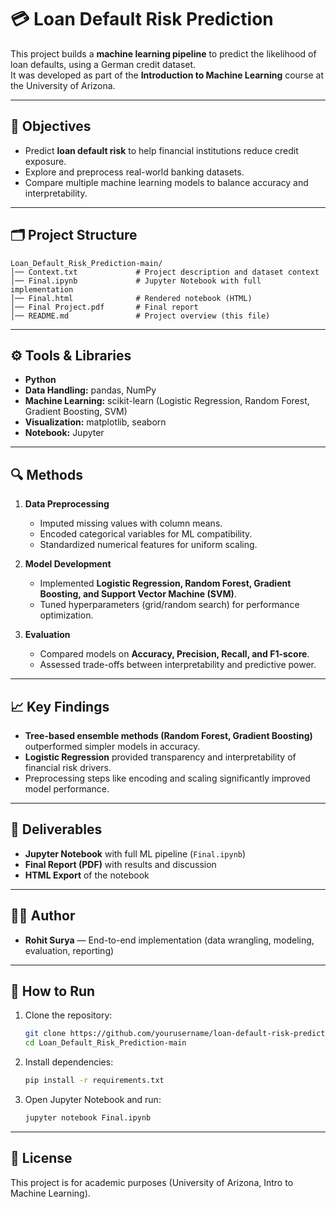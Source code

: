 # 💳 Loan Default Risk Prediction  

This project builds a **machine learning pipeline** to predict the likelihood of loan defaults, using a German credit dataset.  
It was developed as part of the **Introduction to Machine Learning** course at the University of Arizona.  

---

## 🎯 Objectives  
- Predict **loan default risk** to help financial institutions reduce credit exposure.  
- Explore and preprocess real-world banking datasets.  
- Compare multiple machine learning models to balance accuracy and interpretability.  

---

## 🗂️ Project Structure  
```
Loan_Default_Risk_Prediction-main/
│── Context.txt             # Project description and dataset context
│── Final.ipynb             # Jupyter Notebook with full implementation
│── Final.html              # Rendered notebook (HTML)
│── Final Project.pdf       # Final report
│── README.md               # Project overview (this file)
```

---

## ⚙️ Tools & Libraries  
- **Python**  
- **Data Handling:** pandas, NumPy  
- **Machine Learning:** scikit-learn (Logistic Regression, Random Forest, Gradient Boosting, SVM)  
- **Visualization:** matplotlib, seaborn  
- **Notebook:** Jupyter  

---

## 🔍 Methods  
1. **Data Preprocessing**  
   - Imputed missing values with column means.  
   - Encoded categorical variables for ML compatibility.  
   - Standardized numerical features for uniform scaling.  

2. **Model Development**  
   - Implemented **Logistic Regression, Random Forest, Gradient Boosting, and Support Vector Machine (SVM)**.  
   - Tuned hyperparameters (grid/random search) for performance optimization.  

3. **Evaluation**  
   - Compared models on **Accuracy, Precision, Recall, and F1-score**.  
   - Assessed trade-offs between interpretability and predictive power.  

---

## 📈 Key Findings  
- **Tree-based ensemble methods (Random Forest, Gradient Boosting)** outperformed simpler models in accuracy.  
- **Logistic Regression** provided transparency and interpretability of financial risk drivers.  
- Preprocessing steps like encoding and scaling significantly improved model performance.  

---

## 📜 Deliverables  
- **Jupyter Notebook** with full ML pipeline (`Final.ipynb`)  
- **Final Report (PDF)** with results and discussion  
- **HTML Export** of the notebook  

---

## 👩‍💻 Author  
- **Rohit Surya** — End-to-end implementation (data wrangling, modeling, evaluation, reporting)  

---

## 🚀 How to Run  
1. Clone the repository:  
   ```bash
   git clone https://github.com/yourusername/loan-default-risk-prediction.git
   cd Loan_Default_Risk_Prediction-main
   ```  
2. Install dependencies:  
   ```bash
   pip install -r requirements.txt
   ```  
3. Open Jupyter Notebook and run:  
   ```bash
   jupyter notebook Final.ipynb
   ```  

---

## 📌 License  
This project is for academic purposes (University of Arizona, Intro to Machine Learning).  
